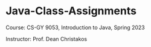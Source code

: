 # Java-Class-Assignments

Course: CS-GY 9053, Introduction to Java, Spring 2023

Instructor: Prof. Dean Christakos
